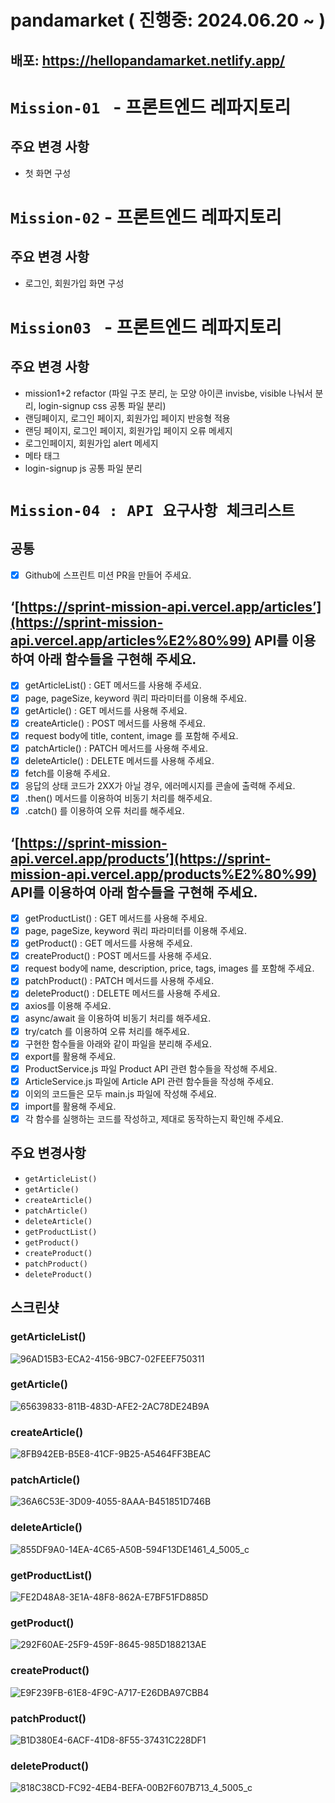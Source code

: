 # pandamarket ( 진행중: 2024.06.20 ~ )

## 배포: https://hellopandamarket.netlify.app/


# `Mission-01 ` - 프론트엔드 레파지토리

## 주요 변경 사항
- 첫 화면 구성

# `Mission-02` - 프론트엔드 레파지토리
## 주요 변경 사항
-  로그인, 회원가입 화면 구성


# `Mission03 ` - 프론트엔드 레파지토리

## 주요 변경 사항
- mission1+2 refactor (파일 구조 분리, 눈 모양 아이콘 invisbe, visible 나눠서 분리, login-signup css 공통 파일 분리)
-  랜딩페이지, 로그인 페이지, 회원가입 페이지 반응형 적용
- 랜딩 페이지, 로그인 페이지, 회원가입 페이지 오류 메세지
- 로그인페이지, 회원가입 alert 메세지
- 메타 태그
- login-signup js 공통 파일 분리


# `Mission-04 : API 요구사항 체크리스트`

## 공통

- [X] Github에 스프린트 미션 PR을 만들어 주세요.
## ‘[https://sprint-mission-api.vercel.app/articles’](https://sprint-mission-api.vercel.app/articles%E2%80%99) API를 이용하여 아래 함수들을 구현해 주세요.

- [X] getArticleList() : GET 메서드를 사용해 주세요.
- [X] page, pageSize, keyword 쿼리 파라미터를 이용해 주세요.
- [X] getArticle() : GET 메서드를 사용해 주세요.
- [X] createArticle() : POST 메서드를 사용해 주세요.
- [X] request body에 title, content, image 를 포함해 주세요.
- [X] patchArticle() : PATCH 메서드를 사용해 주세요.
- [X] deleteArticle() : DELETE 메서드를 사용해 주세요.
- [X] fetch를 이용해 주세요.
- [X] 응답의 상태 코드가 2XX가 아닐 경우, 에러메시지를 콘솔에 출력해 주세요.
- [X] .then() 메서드를 이용하여 비동기 처리를 해주세요.
- [X] .catch() 를 이용하여 오류 처리를 해주세요.

##  ‘[https://sprint-mission-api.vercel.app/products’](https://sprint-mission-api.vercel.app/products%E2%80%99) API를 이용하여 아래 함수들을 구현해 주세요.
- [X] getProductList() : GET 메서드를 사용해 주세요.
- [X] page, pageSize, keyword 쿼리 파라미터를 이용해 주세요.
- [X] getProduct() : GET 메서드를 사용해 주세요.
- [X] createProduct() : POST 메서드를 사용해 주세요.
- [X] request body에 name, description, price, tags, images 를 포함해 주세요.
- [X] patchProduct() : PATCH 메서드를 사용해 주세요.
- [X] deleteProduct() : DELETE 메서드를 사용해 주세요.
- [X] axios를 이용해 주세요.
- [X] async/await 을 이용하여 비동기 처리를 해주세요.
- [X] try/catch 를 이용하여 오류 처리를 해주세요.
- [X] 구현한 함수들을 아래와 같이 파일을 분리해 주세요.
- [X] export를 활용해 주세요.
- [X] ProductService.js 파일 Product API 관련 함수들을 작성해 주세요.
- [X] ArticleService.js 파일에 Article API 관련 함수들을 작성해 주세요.
- [X] 이외의 코드들은 모두 main.js 파일에 작성해 주세요.
- [X] import를 활용해 주세요.
- [X] 각 함수를 실행하는 코드를 작성하고, 제대로 동작하는지 확인해 주세요.

## 주요 변경사항
- `getArticleList()`
- `getArticle()`
- `createArticle()`
- `patchArticle()`
- `deleteArticle()`
- `getProductList()`
- `getProduct()`
- `createProduct()`
- `patchProduct()`
- `deleteProduct()`

## 스크린샷
### getArticleList()
![96AD15B3-ECA2-4156-9BC7-02FEEF750311](https://github.com/user-attachments/assets/b9601880-0e74-40c7-aeb4-2743350f4045)

### getArticle()
![65639833-811B-483D-AFE2-2AC78DE24B9A](https://github.com/user-attachments/assets/8b15f241-0b95-45a4-b972-85aa78c90727)

### createArticle()
![8FB942EB-B5E8-41CF-9B25-A5464FF3BEAC](https://github.com/user-attachments/assets/9a9e63de-51a9-4379-b348-e437e861fed3)

### patchArticle()
![36A6C53E-3D09-4055-8AAA-B451851D746B](https://github.com/user-attachments/assets/f4564b2d-d1a1-4536-a09a-f21a14b5888e)

### deleteArticle()
![855DF9A0-14EA-4C65-A50B-594F13DE1461_4_5005_c](https://github.com/user-attachments/assets/520c4f45-d68a-4b27-a18f-1b19f60b6897)

### getProductList()
![FE2D48A8-3E1A-48F8-862A-E7BF51FD885D](https://github.com/user-attachments/assets/af6208e8-cdc8-4ccb-bf4d-d69d4ffef705)

### getProduct()
![292F60AE-25F9-459F-8645-985D188213AE](https://github.com/user-attachments/assets/90780137-58b5-4776-bce5-7d7f986b6dae)

### createProduct()
![E9F239FB-61E8-4F9C-A717-E26DBA97CBB4](https://github.com/user-attachments/assets/ac8e3263-9c40-451c-bb4d-dcb46ef9bb2c)

### patchProduct()
![B1D380E4-6ACF-41D8-8F55-37431C228DF1](https://github.com/user-attachments/assets/bc955104-4f8f-4e8b-9f69-3218def25f2a)

### deleteProduct()
![818C38CD-FC92-4EB4-BEFA-00B2F607B713_4_5005_c](https://github.com/user-attachments/assets/b20b138f-8dc7-46eb-a66d-f7b66a327816)
